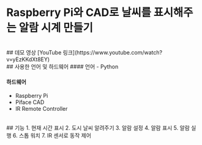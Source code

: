 # Raspberry Pi와 CAD로 날씨를 표시해주는 알람 시계 만들기
</br>
## 데모 영상
[YouTube 링크](https://www.youtube.com/watch?v=yEzKKdXt8EY)
</br>
## 사용한 언어 및 하드웨어
#### 언어
- Python

#### 하드웨어
- Raspberry Pi
- Piface CAD
- IR Remote Controller
</br>
## 기능
1. 현재 시간 표시
2. 도시 날씨 알려주기
3. 알람 설정
4. 알람 표시
5. 알람 실행
6. 스톱 워치
7. IR 센서로 동작 제어
